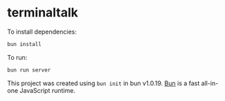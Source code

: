 # terminaltalk

To install dependencies:

```bash
bun install
```

To run:

```bash
bun run server
```

This project was created using `bun init` in bun v1.0.19. [Bun](https://bun.sh) is a fast all-in-one JavaScript runtime.
